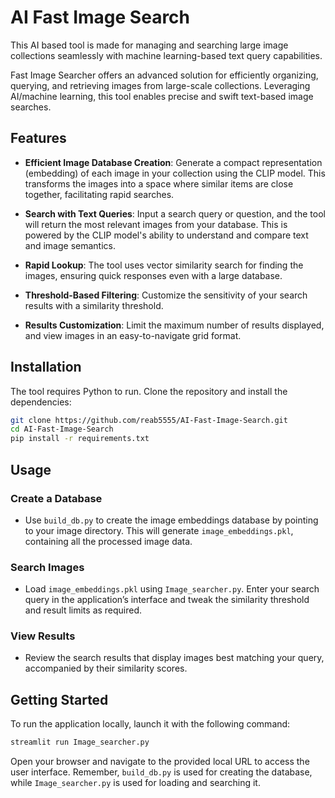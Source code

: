 # AI Fast Image Search

This AI based tool is made for managing and searching large image collections seamlessly with machine learning-based text query capabilities.

Fast Image Searcher offers an advanced solution for efficiently organizing, querying, and retrieving images from large-scale collections. Leveraging AI/machine learning, this tool enables precise and swift text-based image searches.

## Features

- **Efficient Image Database Creation**: Generate a compact representation (embedding) of each image in your collection using the CLIP model. This transforms the images into a space where similar items are close together, facilitating rapid searches.
  
- **Search with Text Queries**: Input a search query or question, and the tool will return the most relevant images from your database. This is powered by the CLIP model's ability to understand and compare text and image semantics.

- **Rapid Lookup**: The tool uses vector similarity search for finding the images, ensuring quick responses even with a large database.

- **Threshold-Based Filtering**: Customize the sensitivity of your search results with a similarity threshold.

- **Results Customization**: Limit the maximum number of results displayed, and view images in an easy-to-navigate grid format.

## Installation

The tool requires Python to run. Clone the repository and install the dependencies:

```bash
git clone https://github.com/reab5555/AI-Fast-Image-Search.git
cd AI-Fast-Image-Search
pip install -r requirements.txt
```

## Usage

### Create a Database
- Use `build_db.py` to create the image embeddings database by pointing to your image directory. This will generate `image_embeddings.pkl`, containing all the processed image data.

### Search Images
- Load `image_embeddings.pkl` using `Image_searcher.py`. Enter your search query in the application’s interface and tweak the similarity threshold and result limits as required.

### View Results
- Review the search results that display images best matching your query, accompanied by their similarity scores.

## Getting Started

To run the application locally, launch it with the following command:

```bash
streamlit run Image_searcher.py
```

Open your browser and navigate to the provided local URL to access the user interface. Remember, `build_db.py` is used for creating the database, while `Image_searcher.py` is used for loading and searching it.
